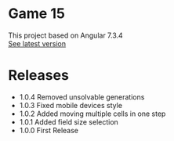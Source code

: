 # Game 15

This project based on Angular 7.3.4  
[See latest version](https://tapahbl4.github.io/game15/dist)

# Releases

* 1.0.4 Removed unsolvable generations
* 1.0.3 Fixed mobile devices style
* 1.0.2 Added moving multiple cells in one step
* 1.0.1 Added field size selection
* 1.0.0 First Release
